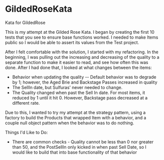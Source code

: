 # GildedRoseKata
Kata for GildedRose

This is my attempt at the Gilded Rose Kata.  I began by creating the first 10 tests that you see to ensure base functions worked.  I needed to make Items public so I would be able to assert its values from the Test project.

After I felt comfortable with the solution, I started with my refactoring.  In the beginning, I was pulling out the increasing and decreasing of the quality to a separate function to make it easier to read, and see how often this was done. 
After I had done that, I looked at what changes between the items: 
* Behavior when updating the quality -- Default behavior was to degrade by 1; however, the Aged Brie and Backstage Passes increased in quality
* The SellIn date, but Sulfuras' never needed to change.
* The Quality changed when past the Sell In date. For most items, it reduced by 1 until it hit 0. However, Backstage pass decreased at a different rate.

Due to this, I wanted to try my attempt at the strategy pattern, using a factory to build the Products that wrapped Item with a behavior, and a couple null object pattern when the behavior was to do nothing.

Things I'd Like to Do:
* There are common checks - Quality cannot be less than 0 nor greater than 50, and the PostSellIn only kicked in when past Sell Date, so I would like to build that into base functionality of that behavior